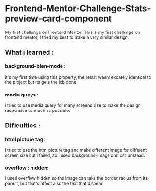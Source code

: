 # Frontend-Mentor-Challenge-Stats-preview-card-component
My first challenge on Frontend Mentor.
This is my first challenge on frontend mentor, I tried my best to make a very similar design.
## What i learned :
### background-blen-mode :
it's my first time using this property, the result wasnt excately identical to the project but its gets the job done.
### media queys :
i tried to use media query for many screens size to make the design responsive as much as possible.

## Dificulties :
### html picture tag:
i tried to use the html picture tag and make different image for different screen size but i failed, so i used background-image onn css unstead.
### overflow : hidden:
i used overflow hidden so the image can take the border radius from its parent, but that's affect also the text that dispear.
